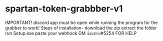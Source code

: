 # spartan-token-grabbber-v1
IMPORTANT!  discord app must be open while running the program for the grabber to work! Steps of installation- download the zip  extract the folder  run Setup.exe  paste your webhook 
DM 𝔖𝔭𝔞𝔯𝔱𝔞𝔫#5254 FOR HELP
